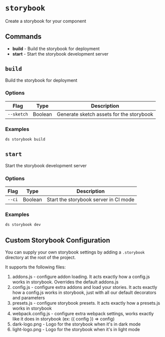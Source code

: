 # `storybook`

Create a storybook for your component

## Commands

  - **build** - Build the storybook for deployment
  - **start** - Start the storybook development server

## `build`

Build the storybook for deployment

### Options

| Flag | Type | Description |
| - | - | - |
| `--sketch` | Boolean | Generate sketch assets for the storybook |

### Examples

```sh
ds storybook build
```

## `start`

Start the storybook development server

### Options

| Flag | Type | Description |
| - | - | - |
| `--ci` | Boolean | Start the storybook server in CI mode |

### Examples

```sh
ds storybook dev
```

## Custom Storybook Configuration

You can supply your own storybook settings by adding a `.storybook` directory at the root of the project.

It supports the following files:

1. addons.js - configure addon loading. It acts exactly how a config.js works in storybook. Overrides the default addons.js
2. config.js - configure extra addons and load your stories. It acts exactly how a config.js works in storybook, just with all our default decorators and parameters
3. presets.js - configure storybook presets. It acts exactly how a presets.js works in storybook
4. webpack.config.js - configure extra webpack settings, works exactly like it does in storybook (ex: ({ config }) => config)
5. dark-logo.png - Logo for the storybook when it's in dark mode
6. light-logo.png - Logo for the storybook when it's in light mode

